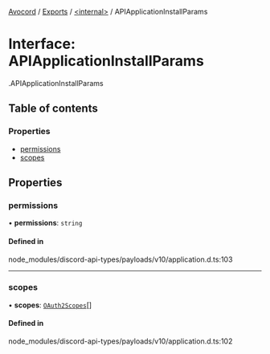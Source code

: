 [Avocord](../README.md) / [Exports](../modules.md) / [<internal\>](../modules/internal_.md) / APIApplicationInstallParams

# Interface: APIApplicationInstallParams

[<internal>](../modules/internal_.md).APIApplicationInstallParams

## Table of contents

### Properties

- [permissions](internal_.APIApplicationInstallParams.md#permissions)
- [scopes](internal_.APIApplicationInstallParams.md#scopes)

## Properties

### permissions

• **permissions**: `string`

#### Defined in

node_modules/discord-api-types/payloads/v10/application.d.ts:103

___

### scopes

• **scopes**: [`OAuth2Scopes`](../enums/internal_.OAuth2Scopes.md)[]

#### Defined in

node_modules/discord-api-types/payloads/v10/application.d.ts:102
